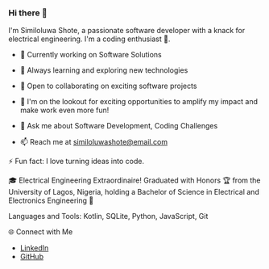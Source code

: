 ### Hi there 👋

I'm Similoluwa Shote, a passionate software developer with a knack for electrical engineering. I'm a coding enthusiast 🚀.

- 🔭 Currently working on Software Solutions
  
- 🌱 Always learning and exploring new technologies
  
- 👯 Open to collaborating on exciting software projects
  
- 🚀 I'm on the lookout for exciting opportunities to amplify my impact and make work even more fun!
  
- 💬 Ask me about Software Development, Coding Challenges
  
- 📫 Reach me at similoluwashote@email.com

⚡ Fun fact: I love turning ideas into code.

🎓 Electrical Engineering Extraordinaire! Graduated with Honors 🏆 from the University of Lagos, Nigeria, holding a Bachelor of Science in Electrical and Electronics Engineering 🌟


Languages and Tools: Kotlin, SQLite, Python, JavaScript, Git

🌐 Connect with Me

- [LinkedIn](in/similoluwa-shote-703443152)
- [GitHub](https://github.com/Cmi-shote)
